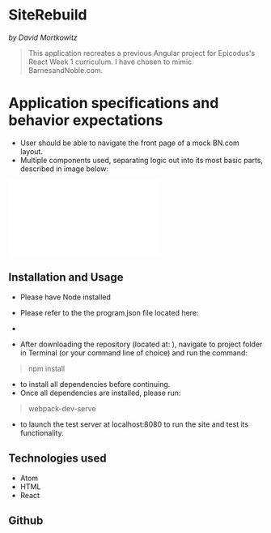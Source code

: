 
# SiteRebuild

_by David Mortkowitz_

> This application recreates a previous Angular project for Epicodus's React Week 1 curriculum. I have chosen to mimic BarnesandNoble.com.

# Application specifications and behavior expectations

* User should be able to navigate the front page of a mock BN.com layout.
* Multiple components used, separating logic out into its most basic parts, described in image below: 

![alt site-sketch](./ReactIndDiagram.xml)


## Installation and Usage

* Please have Node installed
* Please refer to the the program.json file located here:
*   


* After downloading the repository (located at:  ), navigate to project folder in Terminal (or your command line of choice) and run the command:

> npm install

* to install all dependencies before continuing.
* Once all dependencies are installed, please run:

> webpack-dev-serve

* to launch the test server at localhost:8080 to run the site and test its functionality.


## Technologies used

* Atom
* HTML
* React

## Github


